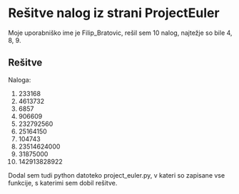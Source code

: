 # Rešitve nalog iz strani ProjectEuler

Moje uporabniško ime je Filip_Bratovic, rešil sem 10 nalog, najtežje so bile 4, 8, 9.

## Rešitve

Naloga:
1) 233168
2) 4613732
3) 6857
4) 906609
5) 232792560
6) 25164150
7) 104743
8) 23514624000
9) 31875000
10) 142913828922

Dodal sem tudi python datoteko project_euler.py, v kateri so zapisane vse funkcije, s katerimi sem dobil rešitve.
